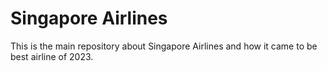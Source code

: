# Singapore Airlines
 This is the main repository about Singapore Airlines and how it came to be best airline of 2023.
